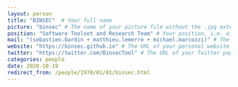 ```yaml
---
layout: person
title: "BINSEC"  # Your full name
picture: "binsec" # The name of your picture file without the .jpg extension
position: "Software Toolset and Research Team" # Your position, i.e. either "Intern", "PhD Student", "Postdoc" or "Tenured Researcher"
mail: "(sebastien.bardin + matthieu.lemerre + michael.marcozzi)" # The first part of yor @cea.fr address
website: "https://binsec.github.io" # The URL of your personal website if you have one, otherwise remove the line
twitter: "https://twitter.com/BinsecTool" # The URL of your Twitter page if you have one, otherwise remove the line (by the way, Twitter is a great way to discuss with other researchers around the world)
categories: people
date: 2020-10-19
redirect_from: /people/1970/01/01/binsec.html
---
```

